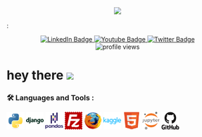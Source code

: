 <div id="header" align="center">
<img src="https://media.giphy.com/media/CVtNe84hhYF9u/giphy.gif">
</div>

:

<div id="badges" align="center">
  <a href="your-linkedin-URL">
    <img src="https://img.shields.io/badge/LinkedIn-blue?style=for-the-badge&logo=linkedin&logoColor=white" alt="LinkedIn Badge"/>
  </a>
  <a href="your-youtube-URL">
    <img src="https://img.shields.io/badge/YouTube-red?style=for-the-badge&logo=youtube&logoColor=white" alt="Youtube Badge"/>
  </a>
  <a href="your-twitter-URL">
    <img src="https://img.shields.io/badge/Twitter-blue?style=for-the-badge&logo=twitter&logoColor=white" alt="Twitter Badge"/>
  </a>
  <br>
  
  <img src="https://komarev.com/ghpvc/?username=sahvsergio&style=flat-square&color=blue" alt="profile views"/>
</div>



<h1>
  hey there
  <img src="https://media.giphy.com/media/3Fox4sRv6aRS9bCggt/giphy-downsized-large.gif" width="30px"/>
</h1>

### :hammer_and_wrench: Languages and Tools :

 <img src="https://github.com/devicons/devicon/blob/master/icons/python/python-original.svg" alt="Python" width="40" height="40"> 
 
  <img src="https://github.com/devicons/devicon/blob/master/icons/django/django-plain-wordmark.svg" alt="Django" width="40" height="40"> 
   <img src='https://github.com/devicons/devicon/blob/master/icons/pandas/pandas-original-wordmark.svg' alt='Pandas' width="40" height="40">
   <img src="https://github.com/devicons/devicon/blob/master/icons/filezilla/filezilla-plain.svg" alt="Filezilla width="40" height="40"> 
   <img src="https://github.com/devicons/devicon/blob/master/icons/firefox/firefox-original.svg" alt="Firefox" width="40" height="40"> 
    <img src="https://github.com/devicons/devicon/blob/master/icons/kaggle/kaggle-original-wordmark.svg" alt="Kaggle" width="40" height="40"> 
    <img src="https://github.com/devicons/devicon/blob/master/icons/html5/html5-original.svg" alt="Html5" width="40" height="40"> 
    <img src="https://github.com/devicons/devicon/blob/master/icons/jupyter/jupyter-original-wordmark.svg" alt="Jupyter" width="40" height="40"> 
    <img src="https://github.com/devicons/devicon/blob/master/icons/github/github-original-wordmark.svg" alt="Github" width="40" height="40">
    <img src="https://github.com/devicons/devicon/blob/master/icons/msdos/msdos-original.svg" alt='MS-DOS width="40" height="40">
    <img src= "https://github.com/devicons/devicon/blob/master/icons/selenium/selenium-original.svg" alt="Selenium" width="40" height="40">
    <img src="https://github.com/devicons/devicon/blob/master/icons/slack/slack-original.svg" alt="Slack" width="40", height="40">
    <img src="https://github.com/devicons/devicon/blob/master/icons/trello/trello-plain-wordmark.svg" alt="Trello" width="40" height="40">
    <img src="https://github.com/devicons/devicon/blob/master/icons/ubuntu/ubuntu-plain.svg" alt="Ubuntu" width="40" height="40">
    <img src="https://github.com/devicons/devicon/blob/master/icons/vscode/vscode-original.svg" alt="Visual Studio Code" width="40" height="40">
 
   


   





